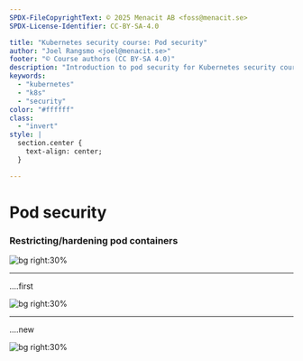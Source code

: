 ```yaml
---
SPDX-FileCopyrightText: © 2025 Menacit AB <foss@menacit.se>
SPDX-License-Identifier: CC-BY-SA-4.0

title: "Kubernetes security course: Pod security"
author: "Joel Rangsmo <joel@menacit.se>"
footer: "© Course authors (CC BY-SA 4.0)"
description: "Introduction to pod security for Kubernetes security course"
keywords:
  - "kubernetes"
  - "k8s"
  - "security"
color: "#ffffff"
class:
  - "invert"
style: |
  section.center {
    text-align: center;
  }

---
```

<!-- _footer: "%ATTRIBUTION_PREFIX% Jonathan Miske (CC BY-SA 2.0)" -->
# Pod security
### Restricting/hardening pod containers

![bg right:30%](images/abandoned_silo.jpg)

<!--
-->

---
<!-- _footer: "%ATTRIBUTION_PREFIX% Jonathan Miske (CC BY-SA 2.0)" -->
....first

![bg right:30%](images/abandoned_silo.jpg)

<!--
-->

---
<!-- _footer: "%ATTRIBUTION_PREFIX% " -->
....new

![bg right:30%](images/.jpg)

<!--
-->
